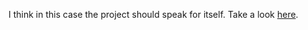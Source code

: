 I think in this case the project should speak for itself. Take a look [here](https://1stepremoved.github.io/portfolio/).
